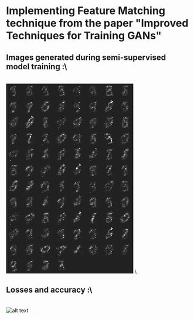 # Implementing Feature Matching technique from the paper "Improved Techniques for Training GANs"
## Images generated during semi-supervised model training :\
\
![alt text](mnist_gen.gif)
\

## Losses and accuracy :\
\
![alt text](tensorb.gif)